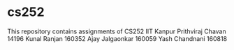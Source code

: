 # cs252
This repository contains assignments of CS252 IIT Kanpur
Prithviraj Chavan 14196
Kunal Ranjan 160352
Ajay Jalgaonkar 160059
Yash Chandnani 160818
